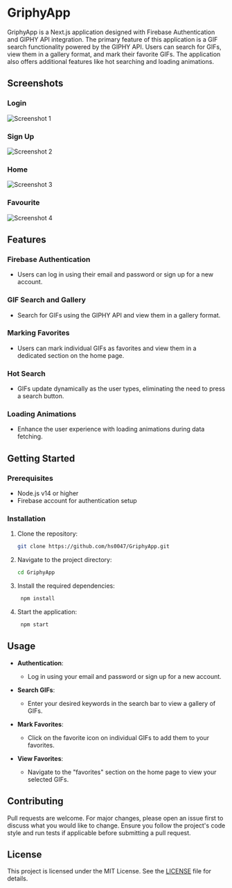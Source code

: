 # GriphyApp

GriphyApp is a Next.js application designed with Firebase Authentication and GIPHY API integration. The primary feature of this application is a GIF search functionality powered by the GIPHY API. Users can search for GIFs, view them in a gallery format, and mark their favorite GIFs. The application also offers additional features like hot searching and loading animations.

## Screenshots

### Login
![Screenshot 1](images/screenshot1.png)

### Sign Up
![Screenshot 2](images/screenshot2.png)

### Home
![Screenshot 3](images/screenshot3.png)

### Favourite
![Screenshot 4](images/screenshot4.png)

## Features

### Firebase Authentication
- Users can log in using their email and password or sign up for a new account.

### GIF Search and Gallery
- Search for GIFs using the GIPHY API and view them in a gallery format.

### Marking Favorites
- Users can mark individual GIFs as favorites and view them in a dedicated section on the home page.

### Hot Search
- GIFs update dynamically as the user types, eliminating the need to press a search button.

### Loading Animations
- Enhance the user experience with loading animations during data fetching.
  
## Getting Started

### Prerequisites
- Node.js v14 or higher
- Firebase account for authentication setup

### Installation
1. Clone the repository:
   ```bash
   git clone https://github.com/hs0047/GriphyApp.git
   
2. Navigate to the project directory:
   ```bash
   cd GriphyApp
   
3. Install the required dependencies:
   ```bash
    npm install
   
4. Start the application:
   ```bash
    npm start
## Usage

- **Authentication**: 
  - Log in using your email and password or sign up for a new account.
  
- **Search GIFs**: 
  - Enter your desired keywords in the search bar to view a gallery of GIFs.
  
- **Mark Favorites**: 
  - Click on the favorite icon on individual GIFs to add them to your favorites.
  
- **View Favorites**: 
  - Navigate to the "favorites" section on the home page to view your selected GIFs.
    
## Contributing

Pull requests are welcome. For major changes, please open an issue first to discuss what you would like to change. Ensure you follow the project's code style and run tests if applicable before submitting a pull request.

## License

This project is licensed under the MIT License. See the [LICENSE](LICENSE) file for details.

